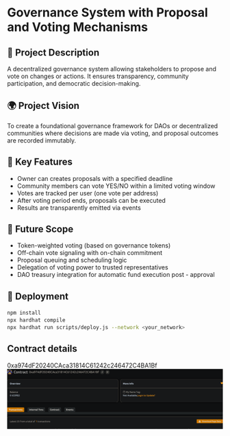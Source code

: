 # Governance System with Proposal and Voting Mechanisms      

## 🧠 Project Description                

A decentralized governance system allowing stakeholders to propose and vote on changes or actions. It ensures transparency, community participation, and democratic decision-making.

## 🌍 Project Vision    

To create a foundational governance framework for DAOs or decentralized communities where decisions are made via voting, and proposal outcomes are recorded immutably. 

## 🔑 Key Features                     

- Owner can creates proposals with a specified deadline 
- Community members can vote YES/NO within a limited voting window
- Votes are tracked per user (one vote per address)
- After voting period ends, proposals can be executed
- Results are transparently emitted via events

## 🚀 Future Scope 

- Token-weighted voting (based on governance tokens)
- Off-chain vote signaling with on-chain commitment
- Proposal queuing and scheduling logic
- Delegation of voting power to trusted representatives  
- DAO treasury integration for automatic fund execution post - approval 

## 📜 Deployment

```bash
npm install
npx hardhat compile
npx hardhat run scripts/deploy.js --network <your_network>
```

## Contract details
0xa974dF20240CAca31814C61242c246472C4BA1Bf![alt text](image.png)
